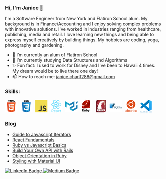 ### Hi, I'm Janice 👋

I'm a Software Engineer from New York and Flatiron School alum. My background is in Finance/Accounting and I enjoy solving complex problems with innovative solutions. I've worked in industries ranging from healthcare, publishing, media and retail. I love learning new things and being able to express myself creatively by building things. My hobbies are coding, yoga, photography and gardening.


- 🔭 I’m currently an alum of Flatiron School
- 🌱 I’m currently studying Data Structures and Algorithms
- ✨ Fun fact: I used to work for Disney and I've been to Hawaii 4 times. My dream would be to live there one day!
- 📫 How to reach me: janice.chan1288@gmail.com


### Skills:
 <div>
  <img src="https://github.com/devicons/devicon/blob/master/icons/html5/html5-original-wordmark.svg" title="HTML" alt="HTML" width="40" height="40"/>&nbsp;
  <img src="https://github.com/devicons/devicon/blob/master/icons/css3/css3-original-wordmark.svg" title="CSS" alt="CSS" width="40" height="40"/>&nbsp;
   <img src="https://github.com/devicons/devicon/blob/master/icons/javascript/javascript-original.svg" title="JavaScript" alt="JavaScript" width="40" height="40"/>&nbsp;
  <img src="https://github.com/devicons/devicon/blob/master/icons/react/react-original-wordmark.svg" title="React" alt="React" width="40" height="40"/>&nbsp; 
  <img src="https://github.com/devicons/devicon/blob/master/icons/materialui/materialui-original.svg" title="Material UI" alt="Material UI" width="40" height="40"/>&nbsp;   
  <img src="https://github.com/devicons/devicon/blob/master/icons/ruby/ruby-original-wordmark.svg" title="ruby" alt="ruby" width="40" height="40"/>&nbsp;
  <img src="https://github.com/devicons/devicon/blob/master/icons/rails/rails-original-wordmark.svg" title="ruby" alt="rails" width="40" height="40"/>&nbsp;
  <img src="https://github.com/devicons/devicon/blob/master/icons/sqlite/sqlite-original-wordmark.svg" title="Sqlite"  alt="Sqlite" width="40" height="40"/>&nbsp;
  <img src="https://github.com/devicons/devicon/blob/master/icons/ubuntu/ubuntu-plain-wordmark.svg" title="Ubuntu"  alt="Ubuntu" width="40" height="40"/>&nbsp;
  <img src="https://github.com/devicons/devicon/blob/master/icons/vscode/vscode-original-wordmark.svg" title="VSCode" alt="VSCode" width="40" height="40"/>&nbsp;  
</div>

### Blog

- [Guide to Javascript Iterators](https://medium.com/@janicecodes/guide-to-javascript-array-iterators-aa7d195fb8c4)
- [React Fundamentals](https://medium.com/@janicecodes/react-fundamentals-in-5-minutes-e61d3adc860c)
- [Ruby vs Javascript Basics](https://medium.com/@janicecodes/ruby-vs-javascript-basics-3aedeffae5d1)
- [Build Your Own API with Rails](https://blog.devops.dev/build-your-own-api-with-rails-b099085ff368)
- [Object Orientation in Ruby](https://medium.com/@janicecodes/object-orientation-in-ruby-65b9064a8d18)
- [Styling with Material UI](https://medium.com/@janicecodes/styling-with-material-ui-a264d761b2f3)


<div id="badges">
  <a href="https://www.linkedin.com/in/janice-chan-swe/">
    <img src="https://img.shields.io/badge/LinkedIn-blue?style=for-the-badge&logo=linkedin&logoColor=white" alt="LinkedIn Badge"/>
  </a>
  <a href="https://medium.com/@janicecodes">
    <img src="https://img.shields.io/badge/Medium-black?style=for-the-badge&logo=medium&logoColor=white" alt="Medium Badge"/>
  </a>
</div>




<!--

icons https://github.com/devicons/devicon/tree/master/icons

profile views
 <img src="https://komarev.com/ghpvc/?username=your-github-janice87&style=flat-square&color=blue" alt=""/>

- 🔭 I’m currently working in Phase 4 at Flatiron School
- 🌱 I’m currently learning ...
- 👯 I’m looking to collaborate on ...
- 🤔 I’m looking for help with ...
- 💬 Ask me about ...
- 📫 How to reach me: janice.chan1288@gmail.com
- 😄 Pronouns: ...
- ⚡ Fun fact: ... 
https://www.instagram.com/janice.codes/
-->
